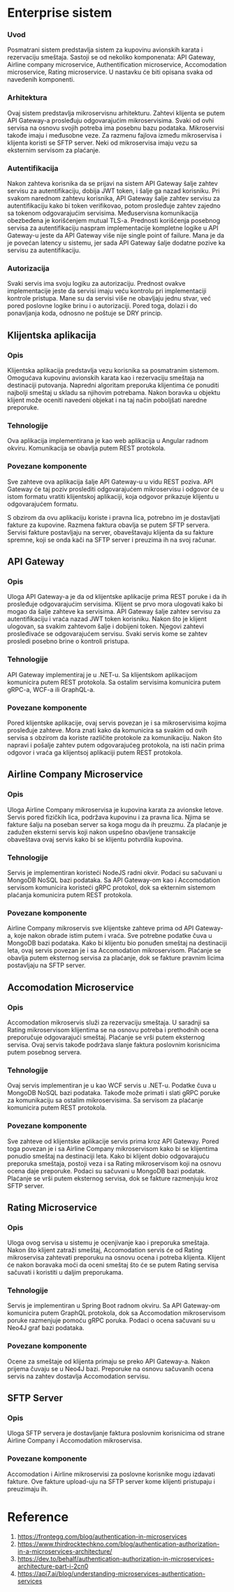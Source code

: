 # Enterprise sistem
### Uvod
Posmatrani sistem predstavlja sistem za kupovinu avionskih karata i rezervaciju smeštaja. Sastoji se od nekoliko komponenata: API Gateway, Airline company microservice, Authentification microservice, Accomodation microservice, Rating microservice. U nastavku će biti opisana svaka od navedenih komponenti.

### Arhitektura
Ovaj sistem predstavlja mikroservisnu arhitekturu. Zahtevi klijenta se putem API Gateway-a prosleđuju odgovarajućim mikroservisima. Svaki od ovhi servisa na osnovu svojih potreba ima posebnu bazu podataka. Mikroservisi takođe imaju i međusobne veze. Za razmenu fajlova između mikroservisa i klijenta koristi se SFTP server. Neki od mikroservisa imaju vezu sa eksternim servisom za plaćanje.

### Autentifikacija
Nakon zahteva korisnika da se prijavi na sistem API Gateway šalje zahtev servisu za autentifikaciju, dobija JWT token, i šalje ga nazad korisniku. Pri svakom narednom zahtevu korisnika, API Gateway šalje zahtev servisu za autentifikaciju kako bi token verifikovao, potom prosleđuje zahtev zajedno sa tokenom odgovarajućim servisima. Međuservisna komunikacija obezbeđena je korišćenjem mutual TLS-a. Prednosti korišćenja posebnog servisa za autentifikaciju naspram implementacije kompletne logike u API Gateway-u jeste da API Gateway više nije single point of failure. Mana je da je povećan latency u sistemu, jer sada API Gateway šalje dodatne pozive ka servisu za autentifikaciju.

### Autorizacija
Svaki servis ima svoju logiku za autorizaciju. Prednost ovakve implementacije jeste da servisi imaju veću kontrolu pri implementaciji kontrole pristupa. Mane su da servisi više ne obavljaju jednu stvar, već pored poslovne logike brinu i o autorizaciji. Pored toga, dolazi i do ponavljanja koda, odnosno ne poštuje se DRY princip.

## Klijentska aplikacija

### Opis
Klijentska aplikacija predstavlja vezu korisnika sa posmatranim sistemom. Omogućava kupovinu avionskih karata kao i rezervaciju smeštaja na destinaciji putovanja. Napredni algoritam preporuka klijentima će ponuditi najbolji smeštaj u skladu sa njihovim potrebama. Nakon boravka u objektu klijent može oceniti navedeni objekat i na taj način poboljšati naredne preporuke.

### Tehnologije
Ova aplikacija implementirana je kao web aplikacija u Angular radnom okviru. Komunikacija se obavlja putem REST protokola.

### Povezane komponente
Sve zahteve ova aplikacija šalje API Gateway-u u vidu REST poziva. API Gateway će taj poziv proslediti odgovarajućem mikroservisu i odgovor će u istom formatu vratiti klijentskoj aplikaciji, koja odgovor prikazuje klijentu u odgovarajućem formatu. 

S obzirom da ovu aplikaciju koriste i pravna lica, potrebno im je dostavljati fakture za kupovine. Razmena faktura obavlja se putem SFTP servera. Servisi fakture postavljaju na server, obaveštavaju klijenta da su fakture spremne, koji se onda kači na SFTP server i preuzima ih na svoj računar.

## API Gateway

### Opis
Uloga API Gateway-a je da od klijentske aplikacije prima REST poruke i da ih prosleđuje odgovarajućim servisima. Klijent se prvo mora ulogovati kako bi mogao da šalje zahteve ka servisima. API Gateway šalje zahtev servisu za autentifikaciju i vraća nazad JWT token korisniku. Nakon što je klijent ulogovan, sa svakim zahtevom šalje i dobijeni token.  Njegovi zahtevi prosleđivaće se odgovarajućem servisu. Svaki servis kome se zahtev prosledi posebno brine o kontroli pristupa.

### Tehnologije
API Gateway implementiraj je u .NET-u. Sa klijentskom aplikacijom komunicira putem REST protokola. Sa ostalim servisima komunicira putem gRPC-a, WCF-a ili GraphQL-a.

### Povezane komponente
Pored klijentske aplikacije, ovaj servis povezan je i sa mikroservisima kojima prosleđuje zahteve. Mora znati kako da komunicira sa svakim od ovih servisa s obzirom da koriste različite protokole za komunikaciju. Nakon što napravi i pošalje zahtev putem odgovarajućeg protokola, na isti način prima odgovor i vraća ga klijentsoj aplikaciji putem REST protokola.

## Airline Company Microservice

### Opis
Uloga Airline Company mikroservisa je kupovina karata za avionske letove. Servis pored fizičkih lica, podržava kupovinu i za pravna lica. Njima se fakture šalju na poseban server sa koga mogu da ih preuzmu. Za plaćanje je zadužen eksterni servis koji nakon uspešno obavljene transakcije obaveštava ovaj servis kako bi se klijentu potvrdila kupovina.

### Tehnologije
Servis je implementiran koristeći NodeJS radni okvir. Podaci su sačuvani u MongoDB NoSQL bazi podataka. Sa API Gateway-om kao i Accomodation servisom komunicira koristeći gRPC protokol, dok sa ekternim sistemom plaćanja komunicira putem REST protokola.

### Povezane komponente
Airline Company mikroservis sve klijentske zahteve prima od API Gateway-a, koje nakon obrade istim putem i vraća. Sve potrebne podatke čuva u MongoDB bazi podataka. Kako bi klijentu bio ponuđen smeštaj na destinaciji leta, ovaj servis povezan je i sa Accomodation mikroservisom. Plaćanje se obavlja putem eksternog servisa za plaćanje, dok se fakture pravnim licima postavljaju na SFTP server. 

## Accomodation Microservice

### Opis
Accomodation mikroservis služi za rezervaciju smeštaja. U saradnji sa Rating mikroservisom klijentima se na osnovu potreba i prethodnih ocena preporučuje odgovarajući smeštaj. Plaćanje se vrši putem eksternog servisa. Ovaj servis takođe podržava slanje faktura poslovnim korisnicima putem posebnog servera.

### Tehnologije
Ovaj servis implementiran je u kao WCF servis u .NET-u. Podatke čuva u MongoDB NoSQL bazi podataka. Takođe može primati i slati gRPC poruke za komunikaciju sa ostalim mikroservisima. Sa servisom za plaćanje komunicira putem REST protokola.

### Povezane komponente
Sve zahteve od klijentske aplikacije servis prima kroz API Gateway. Pored toga povezan je i sa Airline Company mikroservisom kako bi se klijentima ponudio smeštaj na destinaciji leta. Kako bi klijent dobio odgovarajuću preporuka smeštaja, postoji veza i sa Rating mikroservisom koji na osnovu ocena daje preporuke. Podaci su sačuvani u MongoDB bazi podatak. Plaćanje se vrši putem eksternog servisa, dok se fakture razmenjuju kroz SFTP server.

## Rating Microservice

### Opis
Uloga ovog servisa u sistemu je ocenjivanje kao i preporuka smeštaja. Nakon što klijent zatraži smeštaj, Accomodation servis će od Rating mikroservisa zahtevati preporuku na osnovu ocena i potreba klijenta. Klijent će nakon boravaka moći da oceni smeštaj što će se putem Rating servisa sačuvati i koristiti u daljim preporukama. 

### Tehnologije
Servis je implementiran u Spring Boot radnom okviru. Sa API Gateway-om komunicira putem GraphQL protokola, dok sa Accomodation mikroservisom poruke razmenjuje pomoću gRPC poruka.
Podaci o ocena sačuvani su u Neo4J graf bazi podataka.

### Povezane komponente
Ocene za smeštaje od klijenta primaju se preko API Gateway-a. Nakon prijema čuvaju se u Neo4J bazi. Preporuke na osnovu sačuvanih ocena servis na zahtev dostavlja Accomodation servisu.

## SFTP Server

### Opis
Uloga SFTP servera je dostavljanje faktura poslovnim korisnicima od strane Airline Company i Accomodation mikroservisa.

### Povezane komponente
Accomodation i Airline mikroservisi za poslovne korisnike mogu izdavati fakture. Ove fakture upload-uju na SFTP server kome klijenti pristupaju i preuzimaju ih.

# Reference
1) https://frontegg.com/blog/authentication-in-microservices
2) https://www.thirdrocktechkno.com/blog/authentication-authorization-in-a-microservices-architecture/
3) https://dev.to/behalf/authentication-authorization-in-microservices-architecture-part-i-2cn0
4) https://api7.ai/blog/understanding-microservices-authentication-services